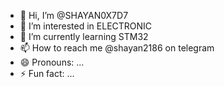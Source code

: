 - 👋 Hi, I’m @SHAYAN0X7D7
- 👀 I’m interested in ELECTRONIC
- 🌱 I’m currently learning STM32
- 📫 How to reach me @shayan2186 on telegram
- 😄 Pronouns: ...
- ⚡ Fun fact: ...

<!---
SHAYAN0X7D7/SHAYAN0X7D7 is a ✨ special ✨ repository because its `README.md` (this file) appears on your GitHub profile.
You can click the Preview link to take a look at your changes.
--->
